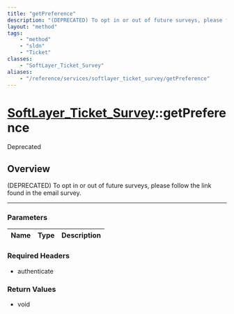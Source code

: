 ```yaml
---
title: "getPreference"
description: "(DEPRECATED) To opt in or out of future surveys, please follow the link found in the email survey."
layout: "method"
tags:
    - "method"
    - "sldn"
    - "Ticket"
classes:
    - "SoftLayer_Ticket_Survey"
aliases:
    - "/reference/services/softlayer_ticket_survey/getPreference"
---
```

# [SoftLayer_Ticket_Survey](/reference/services/SoftLayer_Ticket_Survey)::getPreference

<div class="deprecated"><span class="deprecation-label">Deprecated </span></div>




## Overview 
(DEPRECATED) To opt in or out of future surveys, please follow the link found in the email survey. 

-----

### Parameters 
|Name | Type | Description |
| --- | --- | --- |


### Required Headers
* authenticate


### Return Values
* void





